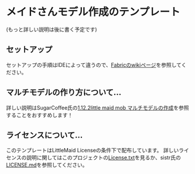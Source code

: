 # メイドさんモデル作成のテンプレート

(もっと詳しい説明は後に書く予定です)

## セットアップ

セットアップの手順はIDEによって違うので、[Fabricのwikiページ](https://fabricmc.net/wiki/ja:tutorial:setup)を参照してください。

## マルチモデルの作り方について...

詳しい説明はSugarCoffee氏の[1.12.2little maid mob マルチモデルの作成](https://forum.civa.jp/viewtopic.php?f=31&t=386)を参照することをおすすめします！

## ライセンスについて...

このテンプレートはLittleMaid Licenseの条件下で配布しています。
詳しいライセンスの説明に関してはこのプロジェクトの[License.txt](https://github.com/Yukkuritaku/LittleMaidModelProject/blob/1.20/LICENSE.txt)を見るか、sistr氏の[LICENSE.md](https://github.com/SistrScarlet/LittleMaidModelLoader-Architectury/blob/1.19.3/LICENCE.md)を参照してください。